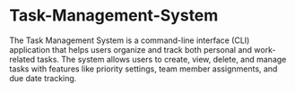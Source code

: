 # Task-Management-System
The Task Management System is a command-line interface (CLI) application that helps users organize and track both personal and work-related tasks. The system allows users to create, view, delete, and manage tasks with features like priority settings, team member assignments, and due date tracking.
